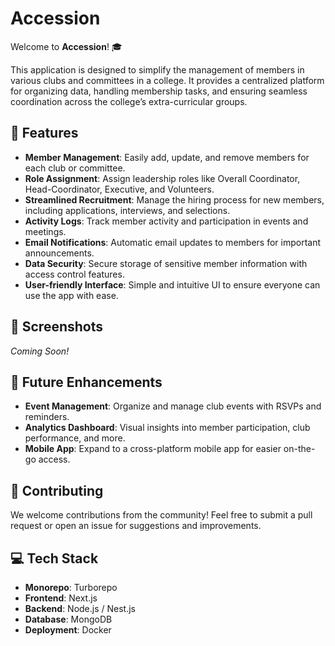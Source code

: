 # Accession

Welcome to **Accession**! 🎓

This application is designed to simplify the management of members in various clubs and committees in a college. It provides a centralized platform for organizing data, handling membership tasks, and ensuring seamless coordination across the college’s extra-curricular groups.

## 🚀 Features

- **Member Management**: Easily add, update, and remove members for each club or committee.
- **Role Assignment**: Assign leadership roles like Overall Coordinator, Head-Coordinator, Executive, and Volunteers.
- **Streamlined Recruitment**: Manage the hiring process for new members, including applications, interviews, and selections.
- **Activity Logs**: Track member activity and participation in events and meetings.
- **Email Notifications**: Automatic email updates to members for important announcements.
- **Data Security**: Secure storage of sensitive member information with access control features.
- **User-friendly Interface**: Simple and intuitive UI to ensure everyone can use the app with ease.

## 📸 Screenshots

*Coming Soon!*

## 🔮 Future Enhancements

- **Event Management**: Organize and manage club events with RSVPs and reminders.
- **Analytics Dashboard**: Visual insights into member participation, club performance, and more.
- **Mobile App**: Expand to a cross-platform mobile app for easier on-the-go access.

## 🤝 Contributing

We welcome contributions from the community! Feel free to submit a pull request or open an issue for suggestions and improvements.


## 💻 Tech Stack

- **Monorepo**: Turborepo
- **Frontend**: Next.js
- **Backend**: Node.js / Nest.js
- **Database**: MongoDB
- **Deployment**: Docker
